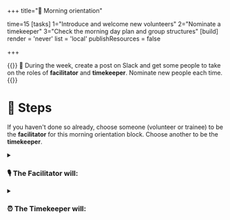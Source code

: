 +++
title="🎡 Morning orientation"

time=15
[tasks]
    1="Introduce and welcome new volunteers"
    2="Nominate a timekeeper"
    3="Check the morning day plan and group structures"
[build]
  render = 'never'
  list = 'local'
  publishResources = false

+++

{{<note title="Planning during the week" type="info">}}
🧭 During the week, create a post on Slack and get some people to take on the roles of **facilitator** and **timekeeper**. Nominate new people each time.
{{</note>}}

# 👣 Steps

If you haven't done so already, choose someone (volunteer or trainee) to be the **facilitator** for this morning orientation block. Choose another to be the **timekeeper**.

<details>
<summary>

### 🎙️ The Facilitator will:

</summary>

1. Assemble the entire group (all volunteers & all trainees) in a circle
1. Briefly welcome everyone with an announcement, like this:
   > 💬 "Morning everyone, Welcome to {{<our-name>}} {REGION}, this week we are working on {MODULE} {SPRINT} and we're currently working on {SUMMARISE THE TOPICS OF THE WEEK}"
1. Ask any newcomers to introduce themselves to the group, and welcome them.
1. Now check: is it the _start of a new module_? Is it sprint 1? If so, read out [the success criteria for the new module](../../../success).
1. Next go through the _morning day plan only_ (typically on the curriculum website) - and check the following things:

#### Facilitator Checklist

- [ ] Check the number of volunteers you have for the morning
- [ ] Check someone is leading each session
- [ ] Describe how any new activities works for the group
- [ ] Decide how best to allocate trainees and volunteers for a given block - most blocks will make this clear

</details>

<details>
<summary>

### ⏰ The Timekeeper will:

</summary>

- [ ] Announce the start of an activity and how long it will take (check everyone is listening)
- [ ] Manage any whole class timers that are used in an activity
- [ ] Give people a 10-minute wrap-up warning before the end of an activity
- [ ] Announce the end of an activity and what happens next
</details>

